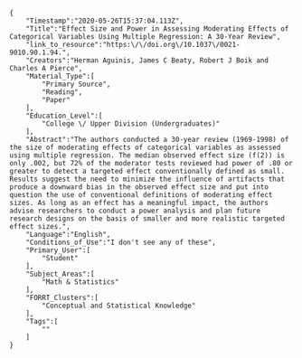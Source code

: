 
    {
        "Timestamp":"2020-05-26T15:37:04.113Z",
        "Title":"Effect Size and Power in Assessing Moderating Effects of Categorical Variables Using Multiple Regression: A 30-Year Review",
        "link_to_resource":"https:\/\/doi.org\/10.1037\/0021-9010.90.1.94.",
        "Creators":"Herman Aguinis, James C Beaty, Robert J Boik and Charles A Pierce",
        "Material_Type":[
            "Primary Source",
            "Reading",
            "Paper"
        ],
        "Education_Level":[
            "College \/ Upper Division (Undergraduates)"
        ],
        "Abstract":"The authors conducted a 30-year review (1969-1998) of the size of moderating effects of categorical variables as assessed using multiple regression. The median observed effect size (f(2)) is only .002, but 72% of the moderator tests reviewed had power of .80 or greater to detect a targeted effect conventionally defined as small. Results suggest the need to minimize the influence of artifacts that produce a downward bias in the observed effect size and put into question the use of conventional definitions of moderating effect sizes. As long as an effect has a meaningful impact, the authors advise researchers to conduct a power analysis and plan future research designs on the basis of smaller and more realistic targeted effect sizes.",
        "Language":"English",
        "Conditions_of_Use":"I don't see any of these",
        "Primary_User":[
            "Student"
        ],
        "Subject_Areas":[
            "Math & Statistics"
        ],
        "FORRT_Clusters":[
            "Conceptual and Statistical Knowledge"
        ],
        "Tags":[
            ""
        ]
    }
